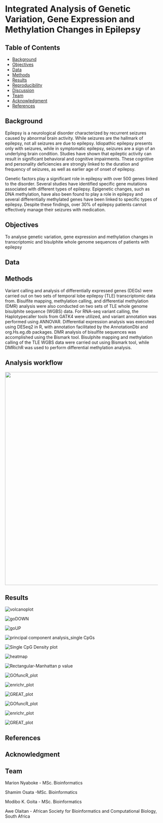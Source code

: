 # Integrated Analysis of Genetic Variation, Gene Expression and Methylation Changes in Epilepsy

## Table of Contents
- [Background](#Background)
- [Objectives](#Objectives)
- [Data](#Data)
- [Methods](#Methods)
- [Results](#Results)
- [Reproducibility](#Reproducibility)
- [Discussion](#Discussion)
- [Team](#Team)
- [Acknowledgment](#Acknowledgment)
- [References](#References)

## Background
Epilepsy is a neurological disorder characterized by recurrent seizures caused by abnormal brain activity. While seizures are the hallmark of epilepsy, not all seizures are due to epilepsy. Idiopathic epilepsy presents only with seizures, while in symptomatic epilepsy, seizures are a sign of an underlying brain condition. Studies have shown that epileptic activity can result in significant behavioral and cognitive impairments. These cognitive and personality deficiencies are strongly linked to the duration and frequency of seizures, as well as earlier age of onset of epilepsy.

Genetic factors play a significant role in epilepsy with over 500 genes linked to the disorder. Several studies have identified specific gene mutations associated with different types of epilepsy. Epigenetic changes, such as DNA methylation, have also been found to play a role in epilepsy and several differentially methylated genes have been linked to specific types of epilepsy. Despite these findings, over 30% of epilepsy patients cannot effectively manage their seizures with medication.

## Objectives
To analyse genetic variation, gene expression and methylation changes in transcriptomic and bisulphite whole genome sequences of patients with epilepsy

## Data

## Methods
Variant calling and analysis of differentially expressed genes (DEGs) were carried out on two sets of temporal lobe epilepsy (TLE) transcriptomic data from. Bisulfite mapping, methylation calling, and differential methylation (DMR) analysis were also conducted on two sets of TLE whole genome bisulphite sequence (WGBS) data. For RNA-seq variant calling, the Haplotypecaller tools from GATK4 were utilized, and variant annotation was performed using ANNOVAR. Differential expression analysis was executed using DESeq2 in R, with annotation facilitated by the AnnotationDbi and org.Hs.eg.db packages. DMR analysis of bisulfite sequences was accomplished using the Bismark tool. Bisulphite mapping and methylation calling of the TLE WGBS data were carried out using Bismark tool, while DMRichR was used to perform differential methylation analysis.

## Analysis workflow

<p align="center">
<img src="https://github.com/omicscodeathon/epilepsy_var/assets/116915872/dd96bd28-5ee8-4364-b6d8-c8a224858cfc" width="800" height="700">
</p>

## Results

![volcanoplot](https://github.com/omicscodeathon/epilepsy_var/assets/116915872/9ae4d3b9-a1e1-4c62-bfc0-c10de063dfca)


![goDOWN](https://github.com/omicscodeathon/epilepsy_var/assets/116915872/f34d7175-73c9-41bd-b975-816209f5d232)


![goUP](https://github.com/omicscodeathon/epilepsy_var/assets/116915872/b792c233-9720-4076-b1b0-b3037849b51a)


![principal component analysis_single CpGs](https://github.com/omicscodeathon/epilepsy_var/assets/116915872/950e65d9-711c-4c89-a7c9-3f9cbbf410b9)


![Single CpG Density plot](https://github.com/omicscodeathon/epilepsy_var/assets/116915872/d4397e92-6e5b-46c7-bef6-819164b11182)


![heatmap](https://github.com/omicscodeathon/epilepsy_var/assets/116915872/1b18929d-ed99-4b11-89ad-cb8cfedc5861)


![Rectangular-Manhattan p value](https://github.com/omicscodeathon/epilepsy_var/assets/116915872/bf4d0e56-2d5b-4fce-a25b-84dcece2c532)


![GOfuncR_plot](https://github.com/omicscodeathon/epilepsy_var/assets/116915872/43ecb76b-e5f6-4531-afe4-736427f767dd)


![enrichr_plot](https://github.com/omicscodeathon/epilepsy_var/assets/116915872/f47865e0-74b1-4f2c-91f0-def94e83b94d)


![GREAT_plot](https://github.com/omicscodeathon/epilepsy_var/assets/116915872/cfb2e920-8e72-42c1-bbe7-19baccf56bcd)


![GOfuncR_plot](https://github.com/omicscodeathon/epilepsy_var/assets/116915872/9cdd3724-4bac-4601-b066-4110cbfbfaa8)


![enrichr_plot](https://github.com/omicscodeathon/epilepsy_var/assets/116915872/90acb2ac-a2a9-45ce-9dd6-8eedf8488ae6)


![GREAT_plot](https://github.com/omicscodeathon/epilepsy_var/assets/116915872/d563fc2c-5c59-4729-9087-f4c1c2708636)



## References

## Acknowledgment


## Team

Marion Nyaboke - MSc. Bioinformatics

Shamim Osata -MSc. Bioinformatics

Modibo K. Goita - MSc. Bioinformatics

Awe Olaitan - African Society for Bioinformatics and Computational Biology, South Africa
